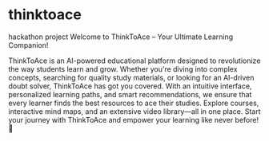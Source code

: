 # thinktoace
hackathon project
Welcome to ThinkToAce – Your Ultimate Learning Companion!

ThinkToAce is an AI-powered educational platform designed to revolutionize the way students learn and grow. Whether you're diving into complex concepts, searching for quality study materials, or looking for an AI-driven doubt solver, ThinkToAce has got you covered. With an intuitive interface, personalized learning paths, and smart recommendations, we ensure that every learner finds the best resources to ace their studies. Explore courses, interactive mind maps, and an extensive video library—all in one place. Start your journey with ThinkToAce and empower your learning like never before! 🚀
